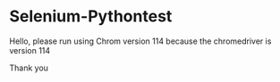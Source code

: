 # Selenium-Pythontest


Hello, please run using Chrom version 114 because the chromedriver is version 114

Thank you
